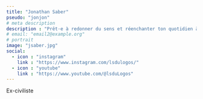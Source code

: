 ```yaml
---
title: "Jonathan Saber"
pseudo: "jonjon"
# meta description
description : "Prêt·e à redonner du sens et réenchanter ton quotidien à la lumière du Christ ?"
# email: "email2@example.org"
# portrait
image: "jsaber.jpg"
social:
  - icon : "instagram" 
    link : "https://www.instagram.com/lsdulogos/"
  - icon : "youtube"
    link : "https://www.youtube.com/@lsduLogos"
---
```

Ex-civiliste
